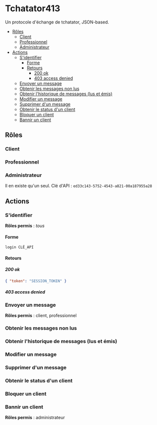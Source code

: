 # Tchatator413

Un protocole d'échange de tchatator, JSON-based.

- [Rôles](#rôles)
  - [Client](#client)
  - [Professionnel](#professionnel)
  - [Administrateur](#administrateur)
- [Actions](#actions)
  - [S'identifier](#sidentifier)
    - [Forme](#forme)
    - [Retours](#retours)
      - [200 ok](#200-ok)
      - [403 access denied](#403-access-denied)
  - [Envoyer un message](#envoyer-un-message)
  - [Obtenir les messages non lus](#obtenir-les-messages-non-lus)
  - [Obtenir l'historique de messages (lus et émis)](#obtenir-lhistorique-de-messages-lus-et-émis)
  - [Modifier un message](#modifier-un-message)
  - [Supprimer d'un message](#supprimer-dun-message)
  - [Obtenir le status d'un client](#obtenir-le-status-dun-client)
  - [Bloquer un client](#bloquer-un-client)
  - [Bannir un client](#bannir-un-client)

## Rôles

### Client

### Professionnel

### Administrateur

Il en existe qu'un seul. Clé d'API : `ed33c143-5752-4543-a821-00a187955a28`

## Actions

### S'identifier

**Rôles permis** : *tous*

#### Forme

`login CLÉ_API`

#### Retours

##### 200 ok

```json
{ "token": "SESSION_TOKEN" }
```

##### 403 access denied

### Envoyer un message

**Rôles permis** : client, professionnel

### Obtenir les messages non lus

### Obtenir l'historique de messages (lus et émis)

### Modifier un message

### Supprimer d'un message

### Obtenir le status d'un client

### Bloquer un client

### Bannir un client

**Rôles permis** : administrateur
